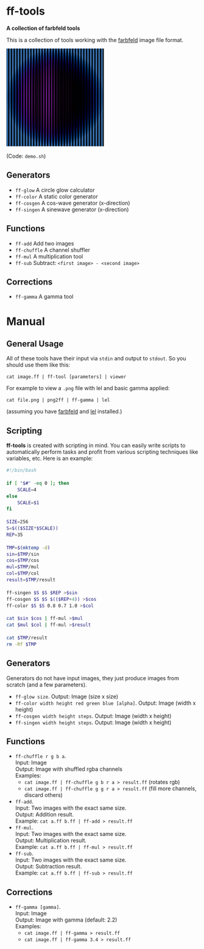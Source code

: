ff-tools
========

**A collection of farbfeld tools**

This is a collection of tools working with the
[farbfeld](https://tools.suckless.org/farbfeld/) image file format.

![Demo image](demo.png)

(Code: `demo.sh`)

Generators
----------

- `ff-glow` A circle glow calculator
- `ff-color` A static color generator
- `ff-cosgen` A cos-wave generator (x-direction)
- `ff-singen` A sinewave generator (x-direction)

Functions
---------

- `ff-add` Add two images
- `ff-chuffle` A channel shuffler
- `ff-mul` A multiplication tool
- `ff-sub` Subtract: `<first image> - <second image>`

Corrections
-----------

- `ff-gamma` A gamma tool

Manual
======

General Usage
-------------

All of these tools have their input via `stdin` and output to `stdout`. So you
should use them like this:

    cat image.ff | ff-tool [parameters] | viewer

For example to view a `.png` file with lel and basic gamma applied:

    cat file.png | png2ff | ff-gamma | lel

(assuming you have [farbfeld](https://tools.suckless.org/farbfeld/) and
[lel](http://git.2f30.org/lel/) installed.)

Scripting
---------

**ff-tools** is created with scripting in mind. You can easily write scripts
to automatically perform tasks and profit from various scripting techniques
like variables, etc. Here is an example:

```bash
#!/bin/bash

if [ "$#" -eq 0 ]; then
	SCALE=4
else
	SCALE=$1
fi

SIZE=256
S=$(($SIZE*$SCALE))
REP=35

TMP=$(mktemp -d)
sin=$TMP/sin
cos=$TMP/cos
mul=$TMP/mul
col=$TMP/col
result=$TMP/result

ff-singen $S $S $REP >$sin
ff-cosgen $S $S $(($REP+4)) >$cos
ff-color $S $S 0.8 0.7 1.0 >$col

cat $sin $cos | ff-mul >$mul
cat $mul $col | ff-mul >$result

cat $TMP/result
rm -Rf $TMP
```

Generators
----------

Generators do not have input images, they just produce images from scratch
(and a few parameters).

- `ff-glow size`. Output: Image (size x size)
- `ff-color width height red green blue [alpha]`. Output: Image (width x
  height)
- `ff-cosgen width height steps`. Output: Image (width x height)
- `ff-singen width height steps`. Output: Image (width x height)

Functions
---------

- `ff-chuffle r g b a`.  
  Input: Image  
  Output: Image with shuffled rgba channels  
  Examples:
  - `cat image.ff | ff-chuffle g b r a > result.ff` (rotates rgb)
  - `cat image.ff | ff-chuffle g g r a > result.ff` (fill more channels,
    discard others)
- `ff-add`.  
  Input: Two images with the exact same size.  
  Output: Addition result.  
  Example: `cat a.ff b.ff | ff-add > result.ff`
- `ff-mul`.  
  Input: Two images with the exact same size.  
  Output: Multiplication result.  
  Example: `cat a.ff b.ff | ff-mul > result.ff`
- `ff-sub`.  
  Input: Two images with the exact same size.  
  Output: Subtraction result.  
  Example: `cat a.ff b.ff | ff-sub > result.ff`

Corrections
-----------

- `ff-gamma [gamma]`.  
  Input: Image  
  Output: Image with gamma (default: 2.2)  
  Examples:
  - `cat image.ff | ff-gamma > result.ff`  
  - `cat image.ff | ff-gamma 3.4 > result.ff`

